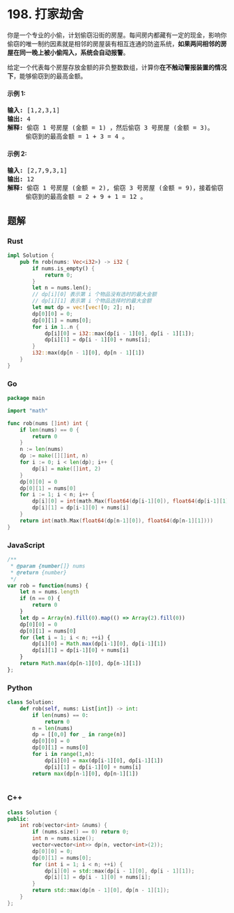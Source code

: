 # 198. 打家劫舍
你是一个专业的小偷，计划偷窃沿街的房屋。每间房内都藏有一定的现金，影响你偷窃的唯一制约因素就是相邻的房屋装有相互连通的防盗系统，**如果两间相邻的房屋在同一晚上被小偷闯入，系统会自动报警**。

给定一个代表每个房屋存放金额的非负整数数组，计算你**在不触动警报装置的情况下**，能够偷窃到的最高金额。

#### 示例 1:
<pre>
<strong>输入:</strong> [1,2,3,1]
<strong>输出:</strong> 4
<strong>解释:</strong> 偷窃 1 号房屋 (金额 = 1) ，然后偷窃 3 号房屋 (金额 = 3)。
     偷窃到的最高金额 = 1 + 3 = 4 。
</pre>

#### 示例 2:
<pre>
<strong>输入:</strong> [2,7,9,3,1]
<strong>输出:</strong> 12
<strong>解释:</strong> 偷窃 1 号房屋 (金额 = 2), 偷窃 3 号房屋 (金额 = 9)，接着偷窃 5 号房屋 (金额 = 1)。
     偷窃到的最高金额 = 2 + 9 + 1 = 12 。
</pre>

## 题解
### Rust
```rust
impl Solution {
    pub fn rob(nums: Vec<i32>) -> i32 {
        if nums.is_empty() {
            return 0;
        }
        let n = nums.len();
        // dp[i][0] 表示第 i 个物品没有选时的最大金额
        // dp[i][1] 表示第 i 个物品选择时的最大金额
        let mut dp = vec![vec![0; 2]; n];
        dp[0][0] = 0;
        dp[0][1] = nums[0];
        for i in 1..n {
            dp[i][0] = i32::max(dp[i - 1][0], dp[i - 1][1]);
            dp[i][1] = dp[i - 1][0] + nums[i];
        }
        i32::max(dp[n - 1][0], dp[n - 1][1])
    }
}
```

### Go
```go
package main

import "math"

func rob(nums []int) int {
	if len(nums) == 0 {
		return 0
	}
	n := len(nums)
	dp := make([][]int, n)
	for i := 0; i < len(dp); i++ {
		dp[i] = make([]int, 2)
	}
	dp[0][0] = 0
	dp[0][1] = nums[0]
	for i := 1; i < n; i++ {
		dp[i][0] = int(math.Max(float64(dp[i-1][0]), float64(dp[i-1][1])))
		dp[i][1] = dp[i-1][0] + nums[i]
	}
	return int(math.Max(float64(dp[n-1][0]), float64(dp[n-1][1])))
}

```

### JavaScript
```javascript
/**
 * @param {number[]} nums
 * @return {number}
 */
var rob = function(nums) {
    let n = nums.length
    if (n == 0) {
        return 0
    }
    let dp = Array(n).fill(0).map(() => Array(2).fill(0))
    dp[0][0] = 0
    dp[0][1] = nums[0]
    for (let i = 1; i < n; ++i) {
        dp[i][0] = Math.max(dp[i-1][0], dp[i-1][1])
        dp[i][1] = dp[i-1][0] + nums[i]
    }
    return Math.max(dp[n-1][0], dp[n-1][1])
};
```
### Python
```python
class Solution:
    def rob(self, nums: List[int]) -> int:
        if len(nums) == 0:
            return 0
        n = len(nums)
        dp = [[0,0] for _ in range(n)]
        dp[0][0] = 0
        dp[0][1] = nums[0]
        for i in range(1,n):
            dp[i][0] = max(dp[i-1][0], dp[i-1][1])
            dp[i][1] = dp[i-1][0] + nums[i]
        return max(dp[n-1][0], dp[n-1][1])
    
```
### C++
```c++
class Solution {
public:
    int rob(vector<int> &nums) {
        if (nums.size() == 0) return 0;
        int n = nums.size();
        vector<vector<int>> dp(n, vector<int>(2));
        dp[0][0] = 0;
        dp[0][1] = nums[0];
        for (int i = 1; i < n; ++i) {
            dp[i][0] = std::max(dp[i - 1][0], dp[i - 1][1]);
            dp[i][1] = dp[i - 1][0] + nums[i];
        }
        return std::max(dp[n - 1][0], dp[n - 1][1]);
    }
};
```